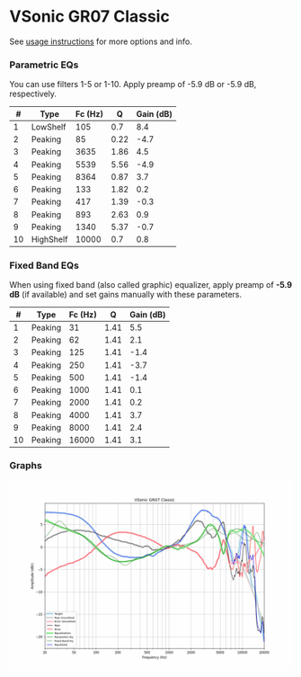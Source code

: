 # VSonic GR07 Classic
See [usage instructions](https://github.com/jaakkopasanen/AutoEq#usage) for more options and info.

### Parametric EQs
You can use filters 1-5 or 1-10. Apply preamp of -5.9 dB or -5.9 dB, respectively.

|   # | Type      |   Fc (Hz) |    Q |   Gain (dB) |
|-----|-----------|-----------|------|-------------|
|   1 | LowShelf  |       105 | 0.7  |         8.4 |
|   2 | Peaking   |        85 | 0.22 |        -4.7 |
|   3 | Peaking   |      3635 | 1.86 |         4.5 |
|   4 | Peaking   |      5539 | 5.56 |        -4.9 |
|   5 | Peaking   |      8364 | 0.87 |         3.7 |
|   6 | Peaking   |       133 | 1.82 |         0.2 |
|   7 | Peaking   |       417 | 1.39 |        -0.3 |
|   8 | Peaking   |       893 | 2.63 |         0.9 |
|   9 | Peaking   |      1340 | 5.37 |        -0.7 |
|  10 | HighShelf |     10000 | 0.7  |         0.8 |

### Fixed Band EQs
When using fixed band (also called graphic) equalizer, apply preamp of **-5.9 dB** (if available) and set gains manually with these parameters.

|   # | Type    |   Fc (Hz) |    Q |   Gain (dB) |
|-----|---------|-----------|------|-------------|
|   1 | Peaking |        31 | 1.41 |         5.5 |
|   2 | Peaking |        62 | 1.41 |         2.1 |
|   3 | Peaking |       125 | 1.41 |        -1.4 |
|   4 | Peaking |       250 | 1.41 |        -3.7 |
|   5 | Peaking |       500 | 1.41 |        -1.4 |
|   6 | Peaking |      1000 | 1.41 |         0.1 |
|   7 | Peaking |      2000 | 1.41 |         0.2 |
|   8 | Peaking |      4000 | 1.41 |         3.7 |
|   9 | Peaking |      8000 | 1.41 |         2.4 |
|  10 | Peaking |     16000 | 1.41 |         3.1 |

### Graphs
![](./VSonic%20GR07%20Classic.png)
